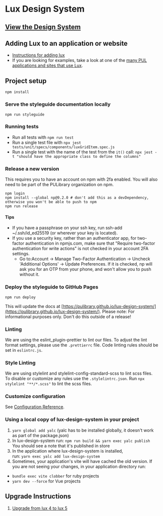 # Lux Design System

## [View the Design System](https://pulibrary.github.io/lux-design-system/)

## Adding Lux to an application or website

* [Instructions for adding lux](docs/adding_lux.md)
* If you are looking for examples, take a look at one of the [many PUL applications and sites that use Lux](docs/lux_usage.md).

## Project setup
```
npm install
```
### Serve the styleguide documentation locally

```
npm run styleguide
```

### Running tests

* Run all tests with `npm run test`
* Run a single test file with `npx jest tests/unit/specs/components/luxGridItem.spec.js`
* Run a single test with the name of the test from the `it()` call: `npx jest -t "should have the appropriate class to define the columns"`

### Release a new version

This requires you to have an account on npm with 2fa enabled.  You will also
need to be part of the PULibrary organization on npm.

```
npm login
npm install --global np@9.2.0 # don't add this as a devDependency, otherwise you won't be able to push to npm
npm run release
```

#### Tips
* If you have a passphrase on your ssh key, run ssh-add ~/.ssh/id_ed25519 (or wherever your key is located).
* If you use a security key, rather than an authenticator app, for two-factor authentication in npmjs.com, make sure that "Require two-factor authentication for write actions" is not checked in your account 2FA settings.
    * Go to:Account -> Manage Two-Factor Authentication -> Uncheck 'Additional Options' -> Update Preferences. If it is checked, np will ask you for an OTP from your phone, and won't allow you to push without it.

### Deploy the styleguide to GitHub Pages
```
npm run deploy
```
This will update the docs at [https://pulibrary.github.io/lux-design-system/](https://pulibrary.github.io/lux-design-system/).
Please note: For informational purposes only. Don't do this outside of a release!

### Linting
We are using the eslint_plugin-prettier to lint our files. To adjust the lint format settings, please use the `.prettierrc` file. Code linting rules should be set in `eslintrc.js`.

### Style Linting
We are using stylelint and stylelint-config-standard-scss to lint scss files. To disable or customize any rules use the `.stylelintrc.json`. Run `npx stylelint "**/*.scss"` to lint the scss files.

### Customize configuration
See [Configuration Reference](https://cli.vuejs.org/config/).

### Using a local copy of lux-design-system in your project

1. `yarn global add yalc` (yalc has to be installed globally, it doesn't work as part of the package.json)
2. In lux-design-system run: `npm run build && yarn exec yalc publish`   
You should see a note that it's published in store  
3. In the application where lux-design-system is installed,    
run: `yarn exec yalc add lux-design-system`
4. Sometimes, your application's vite will have cached the old version.
If you are not seeing your changes, in your application directory run:
* `bundle exec vite clobber` for ruby projects
* `yarn dev --force` for Vue projects

## Upgrade Instructions

1. [Upgrade from lux 4 to lux 5](UpgradeInstructions.md)
